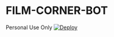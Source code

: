 # FILM-CORNER-BOT
Personal Use Only 
[![Deploy](https://www.herokucdn.com/deploy/button.svg)](https://heroku.com/deploy)

